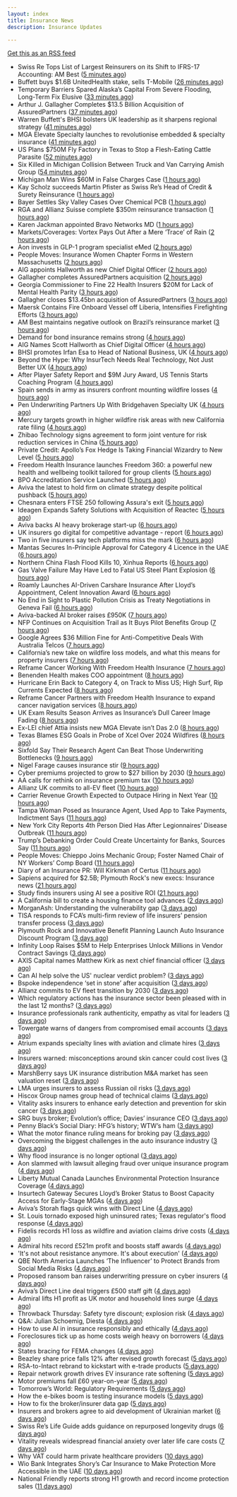 ```yaml
---
layout: index
title: Insurance News
description: Insurance Updates

---
```


[Get this as an RSS feed](/insurance.rss)

<!-- news_marker starts -->
- Swiss Re Tops List of Largest Reinsurers on its Shift to IFRS-17 Accounting: AM Best ([5 minutes ago](https://www.insurancejournal.com/news/international/2025/08/18/836120.htm))
- Buffett buys $1.6B UnitedHealth stake, sells T-Mobile ([26 minutes ago](https://www.dig-in.com/articles/buffett-buys-1-6b-unitedhealth-stake-sells-t-mobile))
- Temporary Barriers Spared Alaska’s Capital From Severe Flooding, Long-Term Fix Elusive ([33 minutes ago](https://www.insurancejournal.com/news/west/2025/08/18/836104.htm))
- Arthur J. Gallagher Completes $13.5 Billion Acquisition of AssuredPartners ([37 minutes ago](https://www.insurancejournal.com/news/national/2025/08/18/836091.htm))
- Warren Buffett's BHSI bolsters UK leadership as it sharpens regional strategy ([41 minutes ago](https://www.insurancebusinessmag.com/uk/news/breaking-news/warren-buffetts-bhsi-bolsters-uk-leadership-as-it-sharpens-regional-strategy-546557.aspx))
- MGA Elevate Specialty launches to revolutionise embedded & specialty insurance ([41 minutes ago](https://www.reinsurancene.ws/mga-elevate-specialty-launches-to-revolutionise-embedded-specialty-insurance/))
- US Plans $750M Fly Factory in Texas to Stop a Flesh-Eating Cattle Parasite ([52 minutes ago](https://www.insurancejournal.com/news/southcentral/2025/08/18/836098.htm))
- Six Killed in Michigan Collision Between Truck and Van Carrying Amish Group ([54 minutes ago](https://www.insurancejournal.com/news/midwest/2025/08/18/836094.htm))
- Michigan Man Wins $60M in False Charges Case ([1 hours ago](https://www.insurancejournal.com/news/midwest/2025/08/18/836086.htm))
- Kay Scholz succeeds Martin Pfister as Swiss Re’s Head of Credit & Surety Reinsurance ([1 hours ago](https://www.reinsurancene.ws/kay-scholz-succeeds-martin-pfister-as-swiss-res-head-of-credit-surety-reinsurance/))
- Bayer Settles Sky Valley Cases Over Chemical PCB ([1 hours ago](https://www.insurancejournal.com/news/national/2025/08/18/836077.htm))
- RGA and Allianz Suisse complete $350m reinsurance transaction ([1 hours ago](https://www.reinsurancene.ws/rga-and-allianz-suisse-complete-350m-reinsurance-transaction/))
- Karen Jackman appointed Bravo Networks MD ([1 hours ago](https://www.postonline.co.uk/broker/7958905/karen-jackman-appointed-bravo-networks-md))
- Markets/Coverages: Vortex Pays Out After a Mere ‘Trace’ of Rain ([2 hours ago](https://www.insurancejournal.com/news/national/2025/08/18/836055.htm))
- Aon invests in GLP-1 program specialist eMed ([2 hours ago](https://www.reinsurancene.ws/aon-invests-in-glp-1-program-specialist-emed/))
- People Moves: Insurance Women Chapter Forms in Western Massachusetts ([2 hours ago](https://www.insurancejournal.com/news/east/2025/08/18/835607.htm))
- AIG appoints Hallworth as new Chief Digital Officer ([2 hours ago](https://www.reinsurancene.ws/aig-appoints-hallworth-as-new-chief-digital-officer/))
- Gallagher completes AssuredPartners acquisition ([2 hours ago](https://www.postonline.co.uk/broker/7958904/gallagher-completes-assuredpartners-acquisition))
- Georgia Commissioner to Fine 22 Health Insurers $20M for Lack of Mental Health Parity ([3 hours ago](https://www.insurancejournal.com/news/southeast/2025/08/18/836053.htm))
- Gallagher closes $13.45bn acquisition of AssuredPartners ([3 hours ago](https://www.reinsurancene.ws/gallagher-closes-13-45bn-acquisition-of-assuredpartners/))
- Maersk Contains Fire Onboard Vessel off Liberia, Intensifies Firefighting Efforts ([3 hours ago](https://www.insurancejournal.com/news/international/2025/08/18/836051.htm))
- AM Best maintains negative outlook on Brazil’s reinsurance market ([3 hours ago](https://www.reinsurancene.ws/am-best-maintains-negative-outlook-on-brazils-reinsurance-market/))
- Demand for bond insurance remains strong ([4 hours ago](https://www.dig-in.com/news/demand-for-bond-insurance-remains-strong))
- AIG Names Scott Hallworth as Chief Digital Officer ([4 hours ago](https://www.insurtechinsights.com/aig-names-scott-hallworth-as-chief-digital-officer/))
- BHSI promotes Irfan Esa to Head of National Business, UK ([4 hours ago](https://www.reinsurancene.ws/bhsi-promotes-irfan-esa-to-head-of-national-business-uk/))
- Beyond the Hype: Why InsurTech Needs Real Technology, Not Just Better UX ([4 hours ago](https://www.insurtechinsights.com/beyond-the-hype-why-insurtech-needs-real-technology-not-just-better-ux/))
- After Player Safety Report and $9M Jury Award, US Tennis Starts Coaching Program ([4 hours ago](https://www.insurancejournal.com/news/national/2025/08/18/836032.htm))
- Spain sends in army as insurers confront mounting wildfire losses ([4 hours ago](https://www.insurancebusinessmag.com/uk/news/catastrophe/spain-sends-in-army-as-insurers-confront-mounting-wildfire-losses-546509.aspx))
- Pen Underwriting Partners Up With Bridgehaven Specialty UK ([4 hours ago](https://insurance-edge.net/2025/08/18/pen-underwriting-partners-up-with-bridgehaven-specialty-uk/))
- Mercury targets growth in higher wildfire risk areas with new California rate filing ([4 hours ago](https://www.reinsurancene.ws/mercury-targets-growth-in-higher-wildfire-risk-areas-with-new-california-rate-filing/))
- Zhibao Technology signs agreement to form joint venture for risk reduction services in China ([5 hours ago](https://www.reinsurancene.ws/zhibao-technology-signs-agreement-to-form-joint-venture-for-risk-reduction-services-in-china/))
- Private Credit: Apollo’s Fox Hedge Is Taking Financial Wizardry to New Level ([5 hours ago](https://www.insurancejournal.com/news/national/2025/08/18/836021.htm))
- Freedom Health Insurance launches Freedom 360: a powerful new health and wellbeing toolkit tailored for group clients ([5 hours ago](https://ifamagazine.com/freedom-health-insurance-launches-freedom-360-a-powerful-new-health-and-wellbeing-toolkit-tailored-for-group-clients/))
- BPO Accreditation Service Launched ([5 hours ago](https://insurance-edge.net/2025/08/18/bpo-accreditation-service-launched/))
- Aviva the latest to hold firm on climate strategy despite political pushback ([5 hours ago](https://www.insurancebusinessmag.com/uk/news/breaking-news/aviva-the-latest-to-hold-firm-on-climate-strategy-despite-political-pushback-546377.aspx))
- Chesnara enters FTSE 250 following Assura's exit ([5 hours ago](https://www.insurancebusinessmag.com/uk/news/life-insurance/chesnara-enters-ftse-250-following-assuras-exit-546486.aspx))
- Ideagen Expands Safety Solutions with Acquisition of Reactec ([5 hours ago](https://www.insurtechinsights.com/ideagen-expands-safety-solutions-with-acquisition-of-reactec/))
- Aviva backs AI heavy brokerage start-up ([6 hours ago](https://www.insurancebusinessmag.com/uk/news/sme/aviva-backs-ai-heavy-brokerage-startup-546478.aspx))
- UK insurers go digital for competitive advantage - report ([6 hours ago](https://www.insurancebusinessmag.com/uk/news/technology/uk-insurers-go-digital-for-competitive-advantage--report-546477.aspx))
- Two in five insurers say tech platforms miss the mark ([6 hours ago](https://www.postonline.co.uk/news/7958902/two-in-five-insurers-say-tech-platforms-miss-the-mark))
- Mantas Secures In-Principle Approval for Category 4 Licence in the UAE ([6 hours ago](https://www.insurtechinsights.com/mantas-secures-in-principle-approval-for-category-4-licence-in-the-uae/))
- Northern China Flash Flood Kills 10, Xinhua Reports ([6 hours ago](https://www.insurancejournal.com/news/international/2025/08/18/836016.htm))
- Gas Valve Failure May Have Led to Fatal US Steel Plant Explosion ([6 hours ago](https://www.insurancejournal.com/news/east/2025/08/18/835978.htm))
- Roamly Launches AI-Driven Carshare Insurance After Lloyd’s Appointment, Celent Innovation Award ([6 hours ago](https://www.insurtechinsights.com/roamly-launches-ai-driven-carshare-insurance-after-lloyds-appointment-celent-innovation-award/))
- No End in Sight to Plastic Pollution Crisis as Treaty Negotiations in Geneva Fail ([6 hours ago](https://www.insurancejournal.com/news/international/2025/08/18/836011.htm))
- Aviva-backed AI broker raises £950K ([7 hours ago](https://www.postonline.co.uk/broker/7958903/aviva-backed-ai-broker-raises-%C2%A3950k))
- NFP Continues on Acquisition Trail as It Buys Pilot Benefits Group ([7 hours ago](https://insurance-edge.net/2025/08/18/nfp-continues-on-acquisition-trail-as-it-buys-pilot-benefits-group/))
- Google Agrees $36 Million Fine for Anti-Competitive Deals With Australia Telcos ([7 hours ago](https://www.insurancejournal.com/news/international/2025/08/18/836005.htm))
- California’s new take on wildfire loss models, and what this means for property insurers ([7 hours ago](https://www.insurancejournal.com/blogs/cotality/2025/08/18/835958.htm))
- Reframe Cancer Working With Freedom Health Insurance ([7 hours ago](https://insurance-edge.net/2025/08/18/reframe-cancer-working-with-freedom-health-insurance/))
- Benenden Health makes COO appointment ([8 hours ago](https://ifamagazine.com/benenden-health-makes-coo-appointment/))
- Hurricane Erin Back to Category 4, on Track to Miss US; High Surf, Rip Currents Expected ([8 hours ago](https://www.insurancejournal.com/news/international/2025/08/18/836001.htm))
- Reframe Cancer Partners with Freedom Health Insurance to expand cancer navigation services ([8 hours ago](https://ifamagazine.com/reframe-cancer-partners-with-freedom-health-insurance-to-expand-cancer-navigation-services/))
- UK Exam Results Season Arrives as Insurance’s Dull Career Image Fading ([8 hours ago](https://insurance-edge.net/2025/08/18/uk-exam-results-season-arrives-as-insurances-dull-career-image-fading/))
- Ex-LEI chief Attia insists new MGA Elevate isn’t Das 2.0 ([8 hours ago](https://www.postonline.co.uk/personal/7958900/ex-lei-chief-attia-insists-new-mga-elevate-isn%E2%80%99t-das-20))
- Texas Blames ESG Goals in Probe of Xcel Over 2024 Wildfires ([8 hours ago](https://www.insurancejournal.com/news/southcentral/2025/08/18/835994.htm))
- Sixfold Say Their Research Agent Can Beat Those Underwriting Bottlenecks ([9 hours ago](https://insurance-edge.net/2025/08/18/sixfold-say-their-research-agent-can-beat-those-underwriting-bottlenecks/))
- Nigel Farage causes insurance stir ([9 hours ago](https://www.insurancebusinessmag.com/uk/news/travel/nigel-farage-causes-insurance-stir-546455.aspx))
- Cyber premiums projected to grow to $27 billion by 2030 ([9 hours ago](https://www.insurancebusinessmag.com/uk/news/cyber/cyber-premiums-projected-to-grow-to-27-billion-by-2030-546449.aspx))
- AA calls for rethink on insurance premium tax ([10 hours ago](https://www.insurancebusinessmag.com/uk/news/auto-motor/aa-calls-for-rethink-on-insurance-premium-tax-546448.aspx))
- Allianz UK commits to all-EV fleet ([10 hours ago](https://www.insurancebusinessmag.com/uk/news/auto-motor/allianz-uk-commits-to-allev-fleet-546447.aspx))
- Carrier Revenue Growth Expected to Outpace Hiring in Next Year ([10 hours ago](https://www.insurancejournal.com/news/national/2025/08/18/835619.htm))
- Tampa Woman Posed as Insurance Agent, Used App to Take Payments, Indictment Says ([11 hours ago](https://www.insurancejournal.com/news/southeast/2025/08/18/835972.htm))
- New York City Reports 4th Person Died Has After Legionnaires’ Disease Outbreak ([11 hours ago](https://www.insurancejournal.com/news/east/2025/08/18/835983.htm))
- Trump’s Debanking Order Could Create Uncertainty for Banks, Sources Say ([11 hours ago](https://www.insurancejournal.com/news/national/2025/08/18/835988.htm))
- People Moves: Chieppo Joins Mechanic Group; Foster Named Chair of NY Workers’ Comp Board ([11 hours ago](https://www.insurancejournal.com/news/east/2025/08/18/835627.htm))
- Diary of an Insurance PR: Will Kirkman of Certus ([11 hours ago](https://www.postonline.co.uk/people/7958006/diary-of-an-insurance-pr-will-kirkman-of-certus))
- Sapiens acquired for $2.5B; Plymouth Rock's new execs: Insurance news ([21 hours ago](https://www.dig-in.com/news/sapiens-acquired-2-5b-plymouth-rock-executive-news))
- Study finds insurers using AI see a positive ROI ([21 hours ago](https://www.dig-in.com/news/insurers-using-ai-see-a-positive-roi))
- A California bill to create a housing finance tool advances ([2 days ago](https://www.dig-in.com/news/a-california-bill-to-create-a-housing-finance-tool-advances))
- MorganAsh: Understanding the vulnerability gap ([3 days ago](https://ifamagazine.com/morganash-understanding-the-vulnerability-gap/))
- TISA responds to FCA’s multi-firm review of life insurers’ pension transfer process ([3 days ago](https://ifamagazine.com/tisa-responds-to-fcas-multi-firm-review-of-life-insurers-pension-transfer-process/))
- Plymouth Rock and Innovative Benefit Planning Launch Auto Insurance Discount Program ([3 days ago](https://www.insurtechinsights.com/plymouth-rock-and-innovative-benefit-planning-launch-auto-insurance-discount-program/))
- Infinity Loop Raises $5M to Help Enterprises Unlock Millions in Vendor Contract Savings ([3 days ago](https://www.insurtechinsights.com/infinity-loop-raises-5m-to-help-enterprises-unlock-millions-in-vendor-contract-savings/))
- AXIS Capital names Matthew Kirk as next chief financial officer ([3 days ago](https://www.insurancebusinessmag.com/uk/news/breaking-news/axis-capital-names-matthew-kirk-as-next-chief-financial-officer-546344.aspx))
- Can AI help solve the US' nuclear verdict problem? ([3 days ago](https://www.insurancebusinessmag.com/uk/news/breaking-news/can-ai-help-solve-the-us-nuclear-verdict-problem-546336.aspx))
- Bspoke independence ‘set in stone’ after acquisition ([3 days ago](https://www.postonline.co.uk/news/7958876/bspoke-independence-%E2%80%98set-in-stone%E2%80%99-after-acquisition))
- Allianz commits to EV fleet transition by 2030 ([3 days ago](https://www.postonline.co.uk/news/7958899/allianz-commits-to-ev-fleet-transition-by-2030))
- Which regulatory actions has the insurance sector been pleased with in the last 12 months? ([3 days ago](https://www.insurancebusinessmag.com/uk/tv/which-regulatory-actions-has-the-insurance-sector-been-pleased-with-in-the-last-12-months-546325.aspx))
- Insurance professionals rank authenticity, empathy as vital for leaders ([3 days ago](https://www.insurancebusinessmag.com/uk/news/diversity-inclusion/insurance-professionals-rank-authenticity-empathy-as-vital-for-leaders-546318.aspx))
- Towergate warns of dangers from compromised email accounts ([3 days ago](https://www.insurancebusinessmag.com/uk/news/cyber/towergate-warns-of-dangers-from-compromised-email-accounts-546311.aspx))
- Atrium expands specialty lines with aviation and climate hires ([3 days ago](https://www.insurancebusinessmag.com/uk/news/breaking-news/atrium-expands-specialty-lines-with-aviation-and-climate-hires-546309.aspx))
- Insurers warned: misconceptions around skin cancer could cost lives ([3 days ago](https://ifamagazine.com/insurers-warned-misconceptions-around-skin-cancer-could-cost-lives/))
- MarshBerry says UK insurance distribution M&A market has seen valuation reset ([3 days ago](https://www.insurancebusinessmag.com/uk/news/breaking-news/marshberry-says-uk-insurance-distribution-manda-market-has-seen-valuation-reset-546281.aspx))
- LMA urges insurers to assess Russian oil risks ([3 days ago](https://www.insurancebusinessmag.com/uk/news/breaking-news/lma-urges-insurers-to-assess-russian-oil-risks-546280.aspx))
- Hiscox Group names group head of technical claims ([3 days ago](https://www.insurancebusinessmag.com/uk/news/claims/hiscox-group-names-group-head-of-technical-claims-546279.aspx))
- Vitality asks insurers to enhance early detection and prevention for skin cancer ([3 days ago](https://www.insurancebusinessmag.com/uk/news/life-insurance/vitality-asks-insurers-to-enhance-early-detection-and-prevention-for-skin-cancer-546276.aspx))
- SRG buys broker; Evolution’s office; Davies’ insurance CEO ([3 days ago](https://www.postonline.co.uk/news/7958889/srg-buys-broker-evolution%E2%80%99s-office-davies%E2%80%99-insurance-ceo))
- Penny Black’s Social Diary: HFG’s history; WTW’s ham ([3 days ago](https://www.postonline.co.uk/people/7958127/penny-black%E2%80%99s-social-diary-hfg%E2%80%99s-history-wtw%E2%80%99s-ham))
- What the motor finance ruling means for broking pay ([3 days ago](https://www.postonline.co.uk/regulation/7958313/what-the-motor-finance-ruling-means-for-broking-pay))
- Overcoming the biggest challenges in the auto insurance industry ([3 days ago](https://www.dig-in.com/opinion/challenges-in-the-auto-insurance-industry))
- Why flood insurance is no longer optional ([3 days ago](https://www.dig-in.com/opinion/why-flood-insurance-is-no-longer-optional))
- Aon slammed with lawsuit alleging fraud over unique insurance program ([4 days ago](https://www.insurancebusinessmag.com/uk/news/breaking-news/aon-slammed-with-lawsuit-alleging-fraud-over-unique-insurance-program-546328.aspx))
- Liberty Mutual Canada Launches Environmental Protection Insurance Coverage ([4 days ago](https://www.insurtechinsights.com/liberty-mutual-canada-launches-environmental-protection-insurance-coverage/))
- Insurtech Gateway Secures Lloyd’s Broker Status to Boost Capacity Access for Early-Stage MGAs ([4 days ago](https://www.insurtechinsights.com/insurtech-gateway-secures-lloyds-broker-status-to-boost-capacity-access-for-early-stage-mgas/))
- Aviva’s Storah flags quick wins with Direct Line ([4 days ago](https://www.postonline.co.uk/personal/7958895/aviva%E2%80%99s-storah-flags-quick-wins-with-direct-line))
- St. Louis tornado exposed high uninsured rates; Texas regulator's flood response ([4 days ago](https://www.dig-in.com/news/st-louis-tornado-shows-underinsurance-texas-flood-response))
- Fidelis records H1 loss as wildfire and aviation claims drive costs ([4 days ago](https://www.insurancebusinessmag.com/uk/news/breaking-news/fidelis-records-h1-loss-as-wildfire-and-aviation-claims-drive-costs-546175.aspx))
- Admiral hits record £521m profit and boosts staff awards ([4 days ago](https://www.postonline.co.uk/personal/7958891/admiral-hits-record-%C2%A3521m-profit-and-boosts-staff-awards))
- 'It's not about resistance anymore. It's about execution' ([4 days ago](https://www.insurancebusinessmag.com/uk/news/technology/its-not-about-resistance-anymore--its-about-execution-544054.aspx))
- QBE North America Launches ‘The Influencer’ to Protect Brands from Social Media Risks ([4 days ago](https://www.insurtechinsights.com/qbe-north-america-launches-the-influencer-to-protect-brands-from-social-media-risks/))
- Proposed ransom ban raises underwriting pressure on cyber insurers ([4 days ago](https://www.insurancebusinessmag.com/uk/news/cyber/proposed-ransom-ban-raises-underwriting-pressure-on-cyber-insurers-546158.aspx))
- Aviva’s Direct Line deal triggers £500 staff gift ([4 days ago](https://www.postonline.co.uk/personal/7958890/aviva%E2%80%99s-direct-line-deal-triggers-%C2%A3500-staff-gift))
- Admiral lifts H1 profit as UK motor and household lines surge ([4 days ago](https://www.insurancebusinessmag.com/uk/news/breaking-news/admiral-lifts-h1-profit-as-uk-motor-and-household-lines-surge-546151.aspx))
- Throwback Thursday: Safety tyre discount; explosion risk ([4 days ago](https://www.postonline.co.uk/personal/7956761/throwback-thursday-safety-tyre-discount-explosion-risk))
- Q&A: Julian Schoemig, Diesta ([4 days ago](https://www.postonline.co.uk/technology/7957973/qa-julian-schoemig-diesta))
- How to use AI in insurance responsibly and ethically ([4 days ago](https://www.postonline.co.uk/technology/7958869/how-to-use-ai-in-insurance-responsibly-and-ethically))
- Foreclosures tick up as home costs weigh heavy on borrowers ([4 days ago](https://www.dig-in.com/news/foreclosure-rates-rise-nationwide-report-finds))
- States bracing for FEMA changes ([4 days ago](https://www.dig-in.com/news/states-bracing-for-fema-changes))
- Beazley share price falls 12% after revised growth forecast ([5 days ago](https://www.postonline.co.uk/lloyd%E2%80%99slondon/7958887/beazley-share-price-falls-12-after-revised-growth-forecast))
- RSA-to-Intact rebrand to kickstart with e-trade products ([5 days ago](https://www.postonline.co.uk/commercial/7958882/rsa-to-intact-rebrand-to-kickstart-with-e-trade-products))
- Repair network growth drives EV insurance rate softening ([5 days ago](https://www.postonline.co.uk/personal/7958883/repair-network-growth-drives-ev-insurance-rate-softening))
- Motor premiums fall £60 year-on-year ([5 days ago](https://www.postonline.co.uk/personal/7958884/motor-premiums-fall-%C2%A360-year-on-year))
- Tomorrow’s World: Regulatory Requirements ([5 days ago](https://www.postonline.co.uk/regulation/7958154/tomorrow%E2%80%99s-world-regulatory-requirements))
- How the e-bikes boom is testing insurance models ([5 days ago](https://www.postonline.co.uk/personal/7958083/how-the-e-bikes-boom-is-testing-insurance-models))
- How to fix the broker/insurer data gap ([5 days ago](https://www.postonline.co.uk/technology/7958025/how-to-fix-the-brokerinsurer-data-gap))
- Insurers and brokers agree to aid development of Ukrainian market ([6 days ago](https://www.postonline.co.uk/news/7958879/insurers-and-brokers-agree-to-aid-development-of-ukrainian-market))
- Swiss Re’s Life Guide adds guidance on repurposed longevity drugs ([6 days ago](https://ifamagazine.com/swiss-res-life-guide-adds-guidance-on-repurposed-longevity-drugs/))
- Vitality reveals widespread financial anxiety over later life care costs ([7 days ago](https://ifamagazine.com/vitality-reveals-widespread-financial-anxiety-over-later-life-care-costs/))
- Why VAT could harm private healthcare providers ([10 days ago](https://ifamagazine.com/why-vat-could-harm-private-healthcare-providers/))
- Wio Bank Integrates Shory’s Car Insurance to Make Protection More Accessible in the UAE ([10 days ago](https://thefintechtimes.com/wio-bank-integrates-shorys-car-insurance-to-make-protection-more-accessible-in-the-uae/))
- National Friendly reports strong H1 growth and record income protection sales ([11 days ago](https://ifamagazine.com/national-friendly-reports-strong-h1-growth-and-record-income-protection-sales/))

<!-- news_marker ends -->